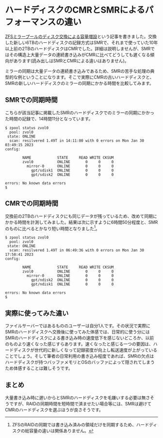 <!-- https://qiita.com/belgianbeer/items/4a9e569366f8ee78ece7 -->

# ハードディスクのCMRとSMRによるパフォーマンスの違い

[ZFSミラープールのディスク交換による容量増設](https://qiita.com/belgianbeer/items/8df197588462cd7f6b45)という記事を書きました。交換した新しい6TBのハードディスクの記録方式はSMRで、それまで使っていた10年以上前の2TBのハードディスクはCMRでした。詳細は説明しませんが、SMRではその構造上大量データの連続書き込みがCMRに比べてどうしても遅くなる傾向があります(読み出しはSMRとCMRによる違いはありません)。

ミラーの同期は大量データの連続書き込みであるため、SMRの苦手な処理の典型的な例ということになります。そこで実際にCMRの古いハードディスクと、SMRの新しいハードディスクのミラーの同期にかかる時間を比較してみます。

## SMRでの同期時間

こちらが該当記事に掲載したSMRのハードディスクでのミラーの同期にかかった時間の記録で、14時間11分となっています。

```
$ zpool status zvol0
  pool: zvol0
 state: ONLINE
  scan: resilvered 1.49T in 14:11:00 with 0 errors on Mon Jan 30 03:49:15 2023
config:

        NAME            STATE     READ WRITE CKSUM
        zvol0           ONLINE       0     0     0
          mirror-0      ONLINE       0     0     0
            gpt/sdisk1  ONLINE       0     0     0
            gpt/sdisk2  ONLINE       0     0     0

errors: No known data errors
$
```

## CMRでの同期時間

交換前の2TBのハードディスクにも同じデータが残っているため、改めて同期にかかる時間を計測してみました。結果は次に示すように6時間50分程度と、SMRのものに比べるとかなり短い時間となりました[^big]。

[^big]: ZFSのRAIDの同期では書き込み済みの領域だけを同期するため、ハードディスクの総容量の違いは関係ありません。

```
$ zpool status zvol0
  pool: zvol0
 state: ONLINE
  scan: resilvered 1.49T in 06:49:36 with 0 errors on Mon Jan 30 17:58:41 2023
config:

        NAME            STATE     READ WRITE CKSUM
        zvol0           ONLINE       0     0     0
          mirror-0      ONLINE       0     0     0
            gpt/ndisk2  ONLINE       0     0     0
            gpt/ndisk1  ONLINE       0     0     0

errors: No known data errors
$
```

## 実際に使ってみた違い

ファイルサーバーではあるもののユーザーは自分1人です。その状況で実際にSMRのハードディスクへ交換後に使ってみた体感では、日常的に使う分にはSMRのハードディスクによる書き込み時の速度低下を感じないどころか、以前のものより速くなった感じすらあります。速くなったと感じる一つの要因は、ハードディスクが世代的に新しくなって記録密度が向上し転送速度が上がっていることでしょう。そして筆者の日常利用の書き込み程度であれば、SMRの欠点はハードディスクが持つバッファメモリとOSのバッファによって隠されてしまうため体感することは難しそうです。

## まとめ

大量書き込み時に遅いからとSMRのハードディスクを毛嫌いする必要は無さそうですが、RAIDの同期時間を短時間で済ませたい場合等には、SMRは避けてCMRのハードディスクを選ぶほうが良さそうです。
